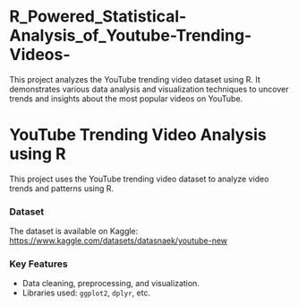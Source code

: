 # R_Powered_Statistical-Analysis_of_Youtube-Trending-Videos-
This project analyzes the YouTube trending video dataset using R. It demonstrates various data analysis and visualization techniques to uncover trends and insights about the most popular videos on YouTube.

# YouTube Trending Video Analysis using R

This project uses the YouTube trending video dataset to analyze video trends and patterns using R.

### Dataset
The dataset is available on Kaggle:  
https://www.kaggle.com/datasets/datasnaek/youtube-new

### Key Features
- Data cleaning, preprocessing, and visualization.
- Libraries used: `ggplot2`, `dplyr`, etc.
